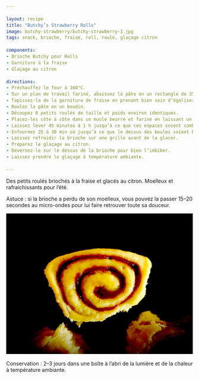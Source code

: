 ```yaml
---

layout: recipe
title: "Butchy’s Strawberry Rolls"
image: butchy-strawberry/butchy-strawberry-1.jpg
tags: snack, brioche, fraise, roll, roulé, glaçage citron

components: 
- Brioche Butchy pour Rolls
- Garniture à la fraise
- Glaçage au citron

directions:
- Préchauffez le four à 160°C.
- Sur un plan de travail fariné, abaissez la pâte en un rectangle de 35 cm sur 25 environ.
- Tapissez-la de la garniture de fraise en prenant bien soin d’égaliser à la spatule, et de laisser un espace des 4 côtés.
- Roulez la pâte en un boudin.
- Découpez 8 petits roulés de taille et poids environ identiques. 
- Placez-les côte à côte dans un moule beurré et fariné en laissant un peu d’espace. 
- Laissez lever 45 minutes à 1 h jusqu’à ce que ces espaces soient comblés.
- Enfournez 25 à 30 min où jusqu’à ce que le dessus des boules soient bien dorés.
- Laissez refroidir la brioche sur une grille avant de la glacer.
- Préparez le glaçage au citron.
- Déversez-le sur le dessus de la brioche pour bien l’imbiber.
- Laissez prendre le glaçage à température ambiante.

---
```


Des petits roulés briochés à la fraise et glacés au citron. Moelleux et rafraichissants pour l’été.

Astuce&nbsp;: si la brioche a perdu de son moelleux, vous pouvez la passer 15–20 secondes au micro-ondes pour lui faire retrouver toute sa douceur.

![Des roulés avec une garniture de vraies fraises, pas celle chimique que l’on trouve dans les produits industriels.](../images/butchy-strawberry/butchy-strawberry-2.jpg)

Conservation&nbsp;: 2–3 jours dans une boîte à l’abri de la lumière et de la chaleur à température ambiante.